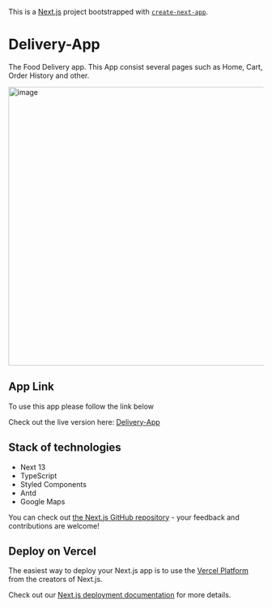This is a [Next.js](https://nextjs.org/) project bootstrapped with [`create-next-app`](https://github.com/vercel/next.js/tree/canary/packages/create-next-app).

#  Delivery-App 

The Food Delivery app. This App consist several pages such as Home, Cart, Order History and other.

<img width="550" alt="image" src="https://github.com/Vladimir-Maselskiy/delivery-app">

## App Link

To use this app please follow the link below

Check out the live version here: [Delivery-App](https://delivery-app-delta-five.vercel.app/)

## Stack of technologies

- Next 13
- TypeScript
- Styled Components
- Antd
- Google Maps



You can check out [the Next.js GitHub repository](https://github.com/vercel/next.js/) - your feedback and contributions are welcome!

## Deploy on Vercel

The easiest way to deploy your Next.js app is to use the [Vercel Platform](https://vercel.com/new?utm_medium=default-template&filter=next.js&utm_source=create-next-app&utm_campaign=create-next-app-readme) from the creators of Next.js.

Check out our [Next.js deployment documentation](https://nextjs.org/docs/deployment) for more details.
